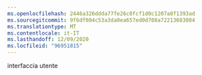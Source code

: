 ```yaml
---
ms.openlocfilehash: 2446a326ddda77fe26c0fcf1d0c1207a8f1393ad
ms.sourcegitcommit: 9f6df084c53a3da0ea657ed0d708a72213683084
ms.translationtype: MT
ms.contentlocale: it-IT
ms.lasthandoff: 12/09/2020
ms.locfileid: "96951815"
---
```

interfaccia utente
